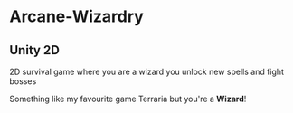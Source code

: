 # Arcane-Wizardry

## Unity 2D
2D survival game where you are a wizard you unlock new spells and fight bosses

Something like my favourite game Terraria but you're a **Wizard**!
